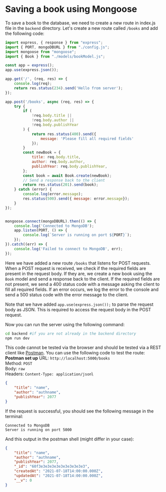# Saving a book using Mongoose

To save a book to the database, we need to create a new route in index.js file in the `backend` directory. Let's create a new route called `/books` and add the following code:

```javascript
import express, { response } from "express";
import { PORT, mongoDBURL } from "./config.js";
import mongoose from "mongoose";
import { Book } from "./models/bookModel.js";

const app = express();
app.use(express.json());

app.get('/', (req, res) => {
    console.log(req);
    return res.status(234).send('Hello from server');
});

app.post('/books', async (req, res) => {
    try {
        if (
            !req.body.title ||
            !req.body.author ||
            !req.body.publishYear
        ) {
            return res.status(400).send({
                message: 'Please fill all required fields'
            });
        }
        const newBook = {
            title: req.body.title,
            author: req.body.author,
            publishYear: req.body.publishYear,
        };
        const book = await Book.create(newBook);
        // Send a response back to the client
        return res.status(201).send(book);
    } catch (error) {
        console.log(error.message);
        res.status(500).send({ message: error.message});
    }
});


mongoose.connect(mongoDBURL).then(() => {
    console.log('Connected to MongoDB');
    app.listen(PORT, () => {
        console.log(`Server is running on port ${PORT}`);
    });
}).catch((err) => {
    console.log('Failed to connect to MongoDB', err);
});
```
Here we have added a new route `/books` that listens for POST requests. When a POST request is received, we check if the required fields are present in the request body. If they are, we create a new book using the `Book` model and send a response back to the client. If the required fields are not present, we send a 400 status code with a message asking the client to fill all required fields. If an error occurs, we log the error to the console and send a 500 status code with the error message to the client.

Note that we have added `app.use(express.json());` to parse the request body as JSON. This is required to access the request body in the POST request.

Now you can run the server using the following command:
```bash
cd backend #if you are not already in the backend directory
npm run dev
```

This code cannot be tested via the browser and should be tested via a REST client like [Postman](https://www.postman.com/). You can use the following code to test the route:
**Postman set up** 
URL: `http://localhost:5000/books`\
Method: `POST`\
Body: `raw`\
Headers: `Content-Type: application/json`\

```json
{
    "title": "name",
    "author": "authname",
    "publishYear": 2077
}
```

If the request is successful, you should see the following message in the terminal:
```
Connected to MongoDB
Server is running on port 5000
```

And this output in the postman shell (might differ in your case):
```json
{
    "title": "name",
    "author": "authname",
    "publishYear": 2077,
    "_id": "60f3e3e3e3e3e3e3e3e3e3e3",
    "createdAt": "2021-07-18T14:00:00.000Z",
    "updatedAt": "2021-07-18T14:00:00.000Z",
    "__v": 0
}
```
